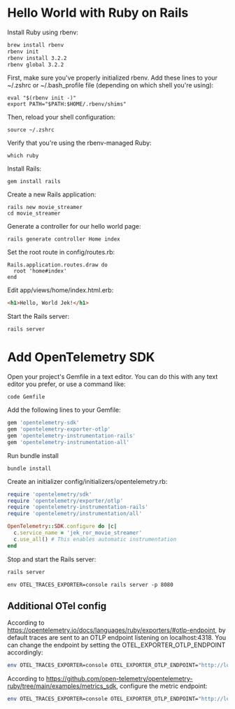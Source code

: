 # Hello World with Ruby on Rails

Install Ruby using rbenv:

```bash
brew install rbenv
rbenv init
rbenv install 3.2.2
rbenv global 3.2.2
```

First, make sure you've properly initialized rbenv. Add these lines to your ~/.zshrc or ~/.bash_profile file (depending on which shell you're using):

```
eval "$(rbenv init -)"
export PATH="$PATH:$HOME/.rbenv/shims"
```

Then, reload your shell configuration:

```
source ~/.zshrc
```

Verify that you're using the rbenv-managed Ruby:

```
which ruby
```

Install Rails:

```
gem install rails
```

Create a new Rails application:

```
rails new movie_streamer
cd movie_streamer
```

Generate a controller for our hello world page:
```
rails generate controller Home index
```

Set the root route in config/routes.rb:
```
Rails.application.routes.draw do
  root 'home#index'
end
```

Edit app/views/home/index.html.erb:

```html
<h1>Hello, World Jek!</h1>
```

Start the Rails server:
```bash
rails server
```

# Add OpenTelemetry SDK
Open your project's Gemfile in a text editor. You can do this with any text editor you prefer, or use a command like:
```
code Gemfile
```

Add the following lines to your Gemfile:
```ruby
gem 'opentelemetry-sdk'
gem 'opentelemetry-exporter-otlp'
gem 'opentelemetry-instrumentation-rails'
gem 'opentelemetry-instrumentation-all'
```

Run bundle install
```
bundle install
```

Create an initializer config/initializers/opentelemetry.rb:
```ruby
require 'opentelemetry/sdk'
require 'opentelemetry/exporter/otlp'
require 'opentelemetry-instrumentation-rails'
require 'opentelemetry/instrumentation/all'

OpenTelemetry::SDK.configure do |c|
  c.service_name = 'jek_ror_movie_streamer'
  c.use_all() # This enables automatic instrumentation
end
```

Stop and start the Rails server:

```bash
rails server
```

```dotnetcli
env OTEL_TRACES_EXPORTER=console rails server -p 8080
```


## Additional OTel config

According to https://opentelemetry.io/docs/languages/ruby/exporters/#otlp-endpoint, by default traces are sent to an OTLP endpoint listening on localhost:4318. You can change the endpoint by setting the OTEL_EXPORTER_OTLP_ENDPOINT accordingly:

```bash
env OTEL_TRACES_EXPORTER=console OTEL_EXPORTER_OTLP_ENDPOINT="http://localhost:4318" rails server -p 8080
```

According to https://github.com/open-telemetry/opentelemetry-ruby/tree/main/examples/metrics_sdk, configure the metric endpoint:

```bash
env OTEL_TRACES_EXPORTER=console OTEL_EXPORTER_OTLP_ENDPOINT="http://localhost:4318" OTEL_EXPORTER_OTLP_METRICS_ENDPOINT="http://localhost:4318/v1/metrics" rails server -p 8080

```
